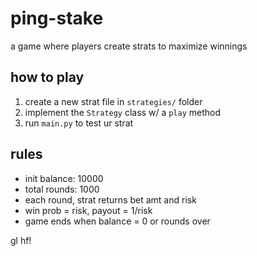 # ping-stake

a game where players create strats to maximize winnings

## how to play

1. create a new strat file in `strategies/` folder
2. implement the `Strategy` class w/ a `play` method
3. run `main.py` to test ur strat

## rules

- init balance: 10000
- total rounds: 1000
- each round, strat returns bet amt and risk
- win prob = risk, payout = 1/risk
- game ends when balance = 0 or rounds over

gl hf!
